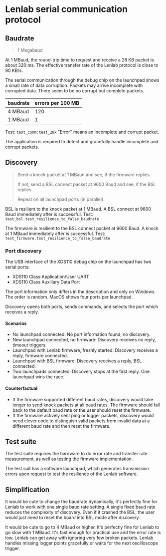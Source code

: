 # Lenlab serial communication protocol

## Baudrate

> 1 Megabaud

At 1 MBaud, the round-trip time to request and receive a 28 KB packet is about 320 ms.
The effective transfer rate of the Lenlab protocol is close to 90 KB/s. 

The serial communication through the debug chip on the launchpad shows a small rate of data corruption.
Packets may arrive incomplete with corrupted data. There seem to be no corrupt but complete packets.

| baudrate | errors per 100 MB |
|----------|-------------------|
| 4 MBaud  | 120               |
| 1 MBaud  | 1                 |

Test: `test_comm:test_28k` "Error" means an incomplete and corrupt packet.

The application is required to detect and gracefully handle incomplete and corrupt packets.

## Discovery

> Send a knock packet at 1 MBaud and see, if the firmware replies.
> 
> If not, send a BSL connect packet at 9600 Baud and see, if the BSL replies.
> 
> Repeat on all launchpad ports (in parallel).

BSL is resilient to the knock packet at 1 MBaud. A BSL connect at 9600 Baud immediately after is successful.
Test: `test_bsl.test_resilience_to_false_baudrate`

The firmware is resilient to the BSL connect packet at 9600 Baud. A knock at 1 MBaud immediately after is successful.
Test: `test_firmware.test_resilience_to_false_baudrate`

### Port discovery

The USB interface of the XDS110 debug chip on the launchpad has two serial ports:

- XDS110 Class Application/User UART
- XDS110 Class Auxiliary Data Port

The port information only differs in the description and only on Windows. The order is random.
MacOS shows four ports per launchpad.

Discovery opens both ports, sends commands, and selects the port which receives a reply.

#### Scenarios

- No launchpad connected: No port information found, no discovery.
- New launchpad connected, no firmware: Discovery receives no reply, timeout triggers.
- Launchpad with Lenlab firmware, freshly started: Discovery receives a reply, firmware connected.
- Launchpad with BSL firmware: Discovery receives a reply, BSL connected.
- Two launchpads connected: Discovery stops at the first reply. One launchpad wins the race.

#### Counterfactual

- If the firmware supported different baud rates, discovery would take longer to send knock packets at all baud rates. 
The firmware should fall back to the default baud rate or the user should reset the firmware.
- If the firmware actively sent ping or logger packets, discovery would need clever code to distinguish
valid packets from invalid data at a different baud rate and then reset the firmware.

## Test suite

The test suite requires the hardware to do error rate and transfer rate measurement,
as well as testing the firmware implementation.

The test suit has a software launchpad, which generates transmission errors upon request
to test the resilience of the Lenlab software.

## Simplification

It would be cute to change the baudrate dynamically, it's perfectly fine for Lenlab to work with
one single baud rate setting. A single fixed baud rate reduces the complexity of discovery.
Even if it crashed the BSL, the user would just need to reset the board into BSL mode after discovery.

It would be cute to go to 4 MBaud or higher. It's perfectly fine for Lenlab to go slow with 1 MBaud.
It's fast enough for practical use and the error rate is low.
Lenlab can get away with ignoring very few broken packets. Lenlab handles missing logger points gracefully
or waits for the next oscilloscope trigger.

